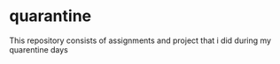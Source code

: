 # quarantine
This repository consists of assignments and project that i did during my quarentine days 
